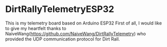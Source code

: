 # DirtRallyTelemetryESP32
This is my telemetry board based on Arduino ESP32
First of all, I would like to give my heartfelt thanks to NaiveWang(https://github.com/NaiveWang/DirtRallyTelemetry) who provided the UDP communication protocol for Dirt Rall.
